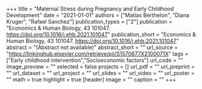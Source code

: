 +++
title = "Maternal Stress during Pregnancy and Early Childhood Development"
date = "2021-01-01"
authors = ["Matias Berthelon", "Diana Kruger", "Rafael Sanchez"]
publication_types = ["2"]
publication = "Economics & Human Biology, 43 101047. https://doi.org/10.1016/j.ehb.2021.101047"
publication_short = "Economics & Human Biology, 43 101047. https://doi.org/10.1016/j.ehb.2021.101047"
abstract = "(Abstract not available)"
abstract_short = ""
url_source = "https://linkinghub.elsevier.com/retrieve/pii/S1570677X2100071X"
tags = ["Early childhood intervention","Socioeconomic factors"]
url_code = ""
image_preview = ""
selected = false
projects = []
url_pdf = ""
url_preprint = ""
url_dataset = ""
url_project = ""
url_slides = ""
url_video = ""
url_poster = ""
math = true
highlight = true
[header]
image = ""
caption = ""
+++
